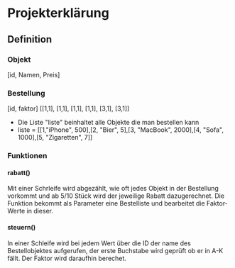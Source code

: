 # Projekterklärung

## Definition 
### Objekt
[id, Namen, Preis]

### Bestellung
[id, faktor]
[[1,1], [1,1], [1,1], [1,1], [3,1], [3,1]]

* Die Liste "liste" beinhaltet alle Objekte die man bestellen kann
* liste = [[1,"iPhone", 500],[2, "Bier", 5],[3, "MacBook", 2000],[4, "Sofa", 1000],[5, "Zigaretten", 7]]

### Funktionen

#### rabatt()

Mit einer Schrleife wird abgezählt, wie oft jedes Objekt in der Bestellung vorkommt und ab 5/10 Stück wird der jeweilige Rabatt dazugerechnet. Die Funktion bekommt als Parameter eine Bestelliste und bearbeitet die Faktor-Werte in dieser. 

#### steuern()

In einer Schleife wird bei jedem Wert über die ID der name des Bestellobjektes aufgerufen, der erste Buchstabe wird geprüft ob er in A-K fällt. Der Faktor wird daraufhin berechet.
